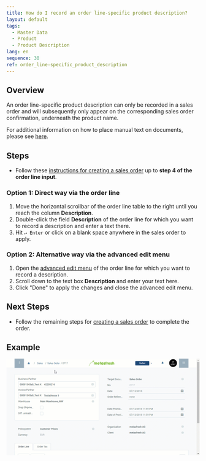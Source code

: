 ```yaml
---
title: How do I record an order line-specific product description?
layout: default
tags:
  - Master Data
  - Product
  - Product Description
lang: en
sequence: 30
ref: order_line-specific_product_description
---
```


## Overview
An order line-specific product description can only be recorded in a sales order and will subsequently only appear on the corresponding sales order confirmation, underneath the product name.

For additional information on how to place manual text on documents, please see [here](Print_text_on_documents-general).

## Steps
- Follow these [instructions for creating a sales order](SalesOrder_recording) up to **step 4 of the order line input**.

### Option 1: Direct way via the order line
1. Move the horizontal scrollbar of the order line table to the right until you reach the column **Description**.
1. Double-click the field **Description** of the order line for which you want to record a description and enter a text there.
1. Hit `↵ Enter` or click on a blank space anywhere in the sales order to apply.

### Option 2: Alternative way via the advanced edit menu
1. Open the [advanced edit menu](Open_AdvancedEditTab) of the order line for which you want to record a description.
1. Scroll down to the text box **Description** and enter your text here.
1. Click "Done" to apply the changes and close the advanced edit menu.

## Next Steps
- Follow the remaining steps for [creating a sales order](SalesOrder_recording) to complete the order.

## Example
![](assets/Order_line-specific_product_description.gif)
